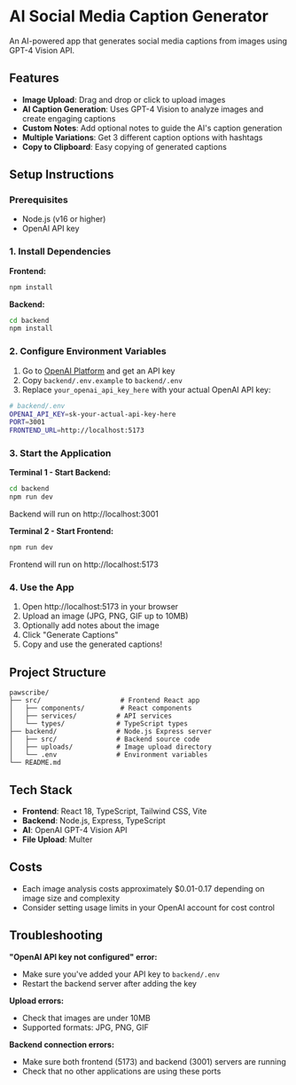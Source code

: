 # AI Social Media Caption Generator

An AI-powered app that generates social media captions from images using GPT-4 Vision API.

## Features

- **Image Upload**: Drag and drop or click to upload images
- **AI Caption Generation**: Uses GPT-4 Vision to analyze images and create engaging captions
- **Custom Notes**: Add optional notes to guide the AI's caption generation
- **Multiple Variations**: Get 3 different caption options with hashtags
- **Copy to Clipboard**: Easy copying of generated captions

## Setup Instructions

### Prerequisites

- Node.js (v16 or higher)
- OpenAI API key

### 1. Install Dependencies

**Frontend:**
```bash
npm install
```

**Backend:**
```bash
cd backend
npm install
```

### 2. Configure Environment Variables

1. Go to [OpenAI Platform](https://platform.openai.com/) and get an API key
2. Copy `backend/.env.example` to `backend/.env`
3. Replace `your_openai_api_key_here` with your actual OpenAI API key:

```bash
# backend/.env
OPENAI_API_KEY=sk-your-actual-api-key-here
PORT=3001
FRONTEND_URL=http://localhost:5173
```

### 3. Start the Application

**Terminal 1 - Start Backend:**
```bash
cd backend
npm run dev
```
Backend will run on http://localhost:3001

**Terminal 2 - Start Frontend:**
```bash
npm run dev
```
Frontend will run on http://localhost:5173

### 4. Use the App

1. Open http://localhost:5173 in your browser
2. Upload an image (JPG, PNG, GIF up to 10MB)
3. Optionally add notes about the image
4. Click "Generate Captions"
5. Copy and use the generated captions!

## Project Structure

```
pawscribe/
├── src/                    # Frontend React app
│   ├── components/         # React components
│   ├── services/          # API services
│   └── types/             # TypeScript types
├── backend/               # Node.js Express server
│   ├── src/               # Backend source code
│   ├── uploads/           # Image upload directory
│   └── .env               # Environment variables
└── README.md
```

## Tech Stack

- **Frontend**: React 18, TypeScript, Tailwind CSS, Vite
- **Backend**: Node.js, Express, TypeScript
- **AI**: OpenAI GPT-4 Vision API
- **File Upload**: Multer

## Costs

- Each image analysis costs approximately $0.01-0.17 depending on image size and complexity
- Consider setting usage limits in your OpenAI account for cost control

## Troubleshooting

**"OpenAI API key not configured" error:**
- Make sure you've added your API key to `backend/.env`
- Restart the backend server after adding the key

**Upload errors:**
- Check that images are under 10MB
- Supported formats: JPG, PNG, GIF

**Backend connection errors:**
- Make sure both frontend (5173) and backend (3001) servers are running
- Check that no other applications are using these ports
